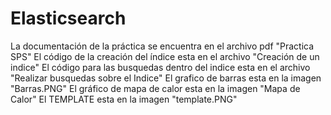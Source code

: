 # Elasticsearch

La documentación de la práctica se encuentra en el archivo pdf "Practica SPS"
El código de la creación del índice esta en el archivo "Creación de un indice"
El código para las busquedas dentro del indice esta en el archivo "Realizar busquedas sobre el Indice"
El grafico de barras esta en la imagen "Barras.PNG"
El gráfico de mapa de calor esta en la imagen "Mapa de Calor" 
El TEMPLATE esta en la imagen "template.PNG"
